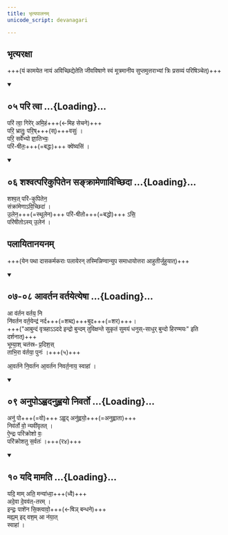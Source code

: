 ```yaml
---
title: भृत्यपालनम्
unicode_script: devanagari

---
```

## भृत्यरक्षा
+++(यं कामयेत नायं अविच्छिद्येतेति जीवविषाणे स्वं मूत्रमानीय सुप्तमुत्तराभ्यां त्रिः प्रसव्यं परिषिञ्चेत्)+++  
<div class="js_include" includetitle="false" newlevelforh1="2" unfilled url="/vedAH_yajuH/taittirIyam/sUtram/ApastambaH/gRhyam/ekAgnikANDam/vishvAsa-prastutiH/2_22/05_pari_tvA.md">
<details open><summary><h2>०५ परि त्वा ...{Loading}...</h2></summary>


परि॑ त्वा॒ गिरे॑र् अमि॒हं+++(←मिह सेचने)+++  
परि॒ भ्रातुः॒ परि॒ष्+++(स्)+++वसुः॑ ।  
परि॒ सर्वे॑भ्यो ज्ञा॒तिभ्यः॒  
परि॑-षीतः॒+++(=बद्धः)+++ क्वे॑ष्यसि॑ ।  

</details>
</div>
<div class="js_include" includetitle="false" newlevelforh1="2" unfilled url="/vedAH_yajuH/taittirIyam/sUtram/ApastambaH/gRhyam/ekAgnikANDam/vishvAsa-prastutiH/2_22/06_shashvatparikupitena_sankrAmeNAvichChidA.md">
<details open><summary><h2>०६ शश्वत्परिकुपितेन सङ्क्रामेणाविच्छिदा ...{Loading}...</h2></summary>


शश्व॒त् परि॑-कुपितेन॒  
संक्रा॑मेणाऽवि॒च्छिदा॑ ।  
उ॒लेन॒+++(=स्थूलेन)+++ परि॑-षीतो+++(=बद्धो)+++ ऽसि॒  
परि॑षीतोऽस्य् उ॒लेन॑ । 

</details>
</div>

## पलायितानयनम्
+++(येन पथा दासकर्मकराः पलायेरन् तस्मिन्निण्वान्युप समाधायोत्तरा आहुतीर्जुहुयात्)+++  

<div class="js_include" includetitle="false" newlevelforh1="2" unfilled url="/vedAH_yajuH/taittirIyam/sUtram/ApastambaH/gRhyam/ekAgnikANDam/vishvAsa-prastutiH/2_22/07-08_Avartana_vartayetyeShA.md">
<details open><summary><h2>०७-०८ आवर्तन वर्तयेत्येषा ...{Loading}...</h2></summary>


आ व॑र्तन वर्तय॒ नि  
नि॑वर्तन वर्त॒येन्द्र॑ नर्द+++(=शब्द)+++बुद+++(=शर)+++।  
+++("आबुन्दं वृत्रहाऽऽददे इन्द्रो बुन्दम् तुविक्षन्ते सुकृतं सुमयं धनुस्-साधुर् बुन्दो हिरण्मयः" इति दर्शनात्)+++  
भूम्या॒श् चत॑स्रᳶ प्र॒दिश॒स्  
ताभि॒रा व॑र्तया॒ पुनः॑ ।+++(५)+++


आ॒वर्त॑ने नि॒वर्त॑न आ॒वर्त॑न निवर्त॒नाय॒ स्वाहा॑ ।

</details>
</div>

<div class="js_include" includetitle="false" newlevelforh1="2" unfilled url="/vedAH_yajuH/taittirIyam/sUtram/ApastambaH/gRhyam/ekAgnikANDam/vishvAsa-prastutiH/2_22/09_anupo-hvadanuhvayo_nivarto.md">
<details open><summary><h2>०९ अनुपोऽह्वदनुह्वयो निवर्तो ...{Loading}...</h2></summary>


अनु॑ पो+++(=वो)+++ ऽह्व॒द् अनु॑ह्वयो॒+++(=अनुह्वाता)+++  
निव॑र्तो वो॒ न्यवी॑वृतत् ।  
ऐ॒न्द्रः परि॑क्रोशो वः॒  
परि॑क्रोशतु स॒र्वतः॑ ।+++(र४)+++  

</details>
</div>
<div class="js_include" includetitle="false" newlevelforh1="2" unfilled url="/vedAH_yajuH/taittirIyam/sUtram/ApastambaH/gRhyam/ekAgnikANDam/vishvAsa-prastutiH/2_22/10_yadi_mAmati.md">
<details open><summary><h2>१० यदि मामति ...{Loading}...</h2></summary>


यदि॒ माम् अति॒ मन्या॑ध्वा॒+++(ध्वै)+++  
अदे॒वा दे॒वव॑त्-तरम् ।  
इन्द्रः॒ पाशे॑न सि॒क्त्वावो॒+++(←षिञ् बन्धने)+++  
मह्य॒म् इद् वश॒म् आ न॑या॒त्  
स्वाहा॑ ।  

</details>
</div>